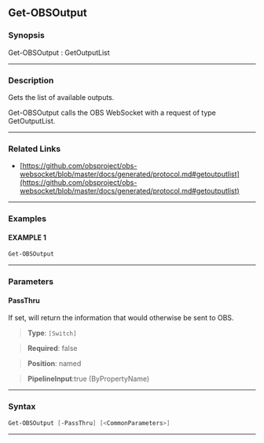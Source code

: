 Get-OBSOutput
-------------
### Synopsis
Get-OBSOutput : GetOutputList

---
### Description

Gets the list of available outputs.


Get-OBSOutput calls the OBS WebSocket with a request of type GetOutputList.

---
### Related Links
* [https://github.com/obsproject/obs-websocket/blob/master/docs/generated/protocol.md#getoutputlist](https://github.com/obsproject/obs-websocket/blob/master/docs/generated/protocol.md#getoutputlist)



---
### Examples
#### EXAMPLE 1
```PowerShell
Get-OBSOutput
```

---
### Parameters
#### **PassThru**

If set, will return the information that would otherwise be sent to OBS.



> **Type**: ```[Switch]```

> **Required**: false

> **Position**: named

> **PipelineInput**:true (ByPropertyName)



---
### Syntax
```PowerShell
Get-OBSOutput [-PassThru] [<CommonParameters>]
```
---
